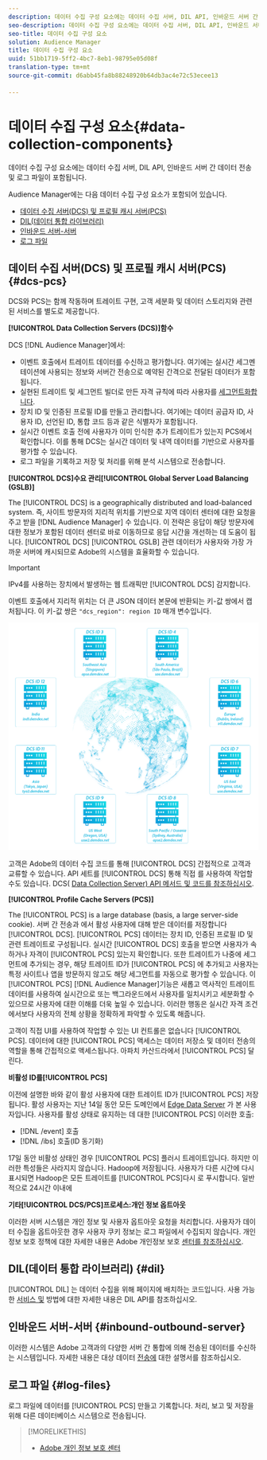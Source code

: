 ```yaml
---
description: 데이터 수집 구성 요소에는 데이터 수집 서버, DIL API, 인바운드 서버 간 데이터 전송 및 로그 파일이 포함됩니다.
seo-description: 데이터 수집 구성 요소에는 데이터 수집 서버, DIL API, 인바운드 서버 간 데이터 전송 및 로그 파일이 포함됩니다.
seo-title: 데이터 수집 구성 요소
solution: Audience Manager
title: 데이터 수집 구성 요소
uuid: 51bb1719-5ff2-4bc7-8eb1-98795e05d08f
translation-type: tm+mt
source-git-commit: d6abb45fa8b88248920b64db3ac4e72c53ecee13

---
```



# 데이터 수집 구성 요소{#data-collection-components}

데이터 수집 구성 요소에는 데이터 수집 서버, DIL API, 인바운드 서버 간 데이터 전송 및 로그 파일이 포함됩니다.

<!-- 

c_compcollect.xml

 -->

Audience Manager에는 다음 데이터 수집 구성 요소가 포함되어 있습니다.

* [데이터 수집 서버(DCS) 및 프로필 캐시 서버(PCS)](../../reference/system-components/components-data-collection.md#dcs-pcs)
* [DIL(데이터 통합 라이브러리)](../../reference/system-components/components-data-collection.md#dil)
* [인바운드 서버-서버](../../reference/system-components/components-data-collection.md#inbound-outbound-server)
* [로그 파일](../../reference/system-components/components-data-collection.md#log-files)

## 데이터 수집 서버(DCS) 및 프로필 캐시 서버(PCS) {#dcs-pcs}

DCS와 PCS는 함께 작동하며 트레이트 구현, 고객 세분화 및 데이터 스토리지와 관련된 서비스를 별도로 제공합니다.

**[!UICONTROL Data Collection Servers (DCS)]함수**

DCS [!DNL Audience Manager]에서:

* 이벤트 호출에서 트레이트 데이터를 수신하고 평가합니다. 여기에는 실시간 세그멘테이션에 사용되는 정보와 서버간 전송으로 예약된 간격으로 전달된 데이터가 포함됩니다.
* 실현된 트레이트 및 세그먼트 빌더로 만든 자격 규칙에 따라 사용자를 [세그먼트화합니다](../../features/segments/segment-builder.md).
* 장치 ID 및 인증된 프로필 ID를 만들고 관리합니다. 여기에는 데이터 공급자 ID, 사용자 ID, 선언된 ID, 통합 코드 등과 같은 식별자가 포함됩니다.
* 실시간 이벤트 호출 전에 사용자가 이미 인식한 추가 트레이트가 있는지 PCS에서 확인합니다. 이를 통해 DCS는 실시간 데이터 및 내역 데이터를 기반으로 사용자를 평가할 수 있습니다.
* 로그 파일을 기록하고 저장 및 처리를 위해 분석 시스템으로 전송합니다.

**[!UICONTROL DCS]수요 관리[!UICONTROL Global Server Load Balancing (GSLB)]**

The [!UICONTROL DCS] is a geographically distributed and load-balanced system. 즉, 사이트 방문자의 지리적 위치를 기반으로 지역 데이터 센터에 대한 요청을 주고 받을 [!DNL Audience Manager] 수 있습니다. 이 전략은 응답이 해당 방문자에 대한 정보가 포함된 데이터 센터로 바로 이동하므로 응답 시간을 개선하는 데 도움이 됩니다. [!UICONTROL DCS] [!UICONTROL GSLB] 관련 데이터가 사용자와 가장 가까운 서버에 캐시되므로 Adobe의 시스템을 효율화할 수 있습니다.

>[!IMPORTANT]
>
>IPv4를 사용하는 장치에서 발생하는 웹 트래픽만 [!UICONTROL DCS] 감지합니다.

이벤트 호출에서 지리적 위치는 더 큰 JSON 데이터 본문에 반환되는 키-값 쌍에서 캡처됩니다. 이 키-값 쌍은 `"dcs_region": region ID` 매개 변수입니다.

![](assets/dcs-map.png)

고객은 Adobe의 데이터 수집 코드를 통해 [!UICONTROL DCS] 간접적으로 고객과 교류할 수 있습니다. API 세트를 [!UICONTROL DCS] 통해 직접 를 사용하여 작업할 수도 있습니다. DCS( [Data Collection Server) API 메서드 및 코드를 참조하십시오](../../api/dcs-intro/dcs-event-calls/dcs-event-calls.md).

**[!UICONTROL Profile Cache Servers (PCS)]**

The [!UICONTROL PCS] is a large database (basis, a large server-side cookie). 서버 간 전송과 에서 활성 사용자에 대해 받은 데이터를 저장합니다 [!UICONTROL DCS]. [!UICONTROL PCS] 데이터는 장치 ID, 인증된 프로필 ID 및 관련 트레이트로 구성됩니다. 실시간 [!UICONTROL DCS] 호출을 받으면 사용자가 속하거나 자격이 [!UICONTROL PCS] 있는지 확인합니다. 또한 트레이트가 나중에 세그먼트에 추가되는 경우, 해당 트레이트 ID가 [!UICONTROL PCS] 에 추가되고 사용자는 특정 사이트나 앱을 방문하지 않고도 해당 세그먼트를 자동으로 평가할 수 있습니다. 이 [!UICONTROL PCS] [!DNL Audience Manager]기능은 새롭고 역사적인 트레이트 데이터를 사용하여 실시간으로 또는 백그라운드에서 사용자를 일치시키고 세분화할 수 있으므로 사용자에 대한 이해를 더욱 높일 수 있습니다. 이러한 행동은 실시간 자격 조건에서보다 사용자의 전체 상황을 정확하게 파악할 수 있도록 해줍니다.

고객이 직접 UI를 사용하여 작업할 수 있는 UI 컨트롤은 없습니다 [!UICONTROL PCS]. 데이터에 대한 [!UICONTROL PCS] 액세스는 데이터 저장소 및 데이터 전송의 역할을 통해 간접적으로 액세스됩니다. 아파치 카산드라에서 [!UICONTROL PCS] 달린다.

**비활성 ID를[!UICONTROL PCS]**

이전에 설명한 바와 같이 활성 사용자에 대한 트레이트 ID가 [!UICONTROL PCS] 저장됩니다. 활성 사용자는 지난 14일 동안 모든 도메인에서 [Edge Data Server](../../reference/system-components/components-edge.md) 가 본 사용자입니다. 사용자를 활성 상태로 유지하는 데 대한 [!UICONTROL PCS] 이러한 호출:

* [!DNL /event] 호출
* [!DNL /ibs] 호출(ID 동기화)

<!-- 

Removed /dpm calls from the bulleted list. /dpm calls have been deprecated.

 -->

17일 동안 비활성 상태인 경우 [!UICONTROL PCS] 플러시 트레이트입니다. 하지만 이러한 특성들은 사라지지 않습니다. Hadoop에 저장됩니다. 사용자가 다른 시간에 다시 표시되면 Hadoop은 모든 트레이트를 [!UICONTROL PCS]다시 로 푸시합니다. 일반적으로 24시간 이내에

**기타[!UICONTROL DCS/PCS]프로세스:개인 정보 옵트아웃**

이러한 서버 시스템은 개인 정보 및 사용자 옵트아웃 요청을 처리합니다. 사용자가 데이터 수집을 옵트아웃한 경우 사용자 쿠키 정보는 로그 파일에서 수집되지 않습니다. 개인정보 보호 정책에 대한 자세한 내용은 Adobe 개인정보 보호 [센터를 참조하십시오](https://www.adobe.com/privacy/advertising-services.html).

## DIL(데이터 통합 라이브러리) {#dil}

[!UICONTROL DIL] 는 데이터 수집을 위해 페이지에 배치하는 코드입니다. 사용 가능한 [서비스 및](../../dil/dil-overview.md) 방법에 대한 자세한 내용은 DIL API를 참조하십시오.

## 인바운드 서버-서버 {#inbound-outbound-server}

이러한 시스템은 Adobe 고객과의 다양한 서버 간 통합에 의해 전송된 데이터를 수신하는 시스템입니다. 자세한 내용은 대상 데이터 [전송에](/help/using/integration/sending-audience-data/real-time-data-integration/real-time-tech-specs.md) 대한 설명서를 참조하십시오.

## 로그 파일 {#log-files}

로그 파일에 데이터를 [!UICONTROL PCS] 만들고 기록합니다. 처리, 보고 및 저장을 위해 다른 데이터베이스 시스템으로 전송됩니다.

>[!MORELIKETHIS]
>
>* [Adobe 개인 정보 보호 센터](https://www.adobe.com/privacy.html)

